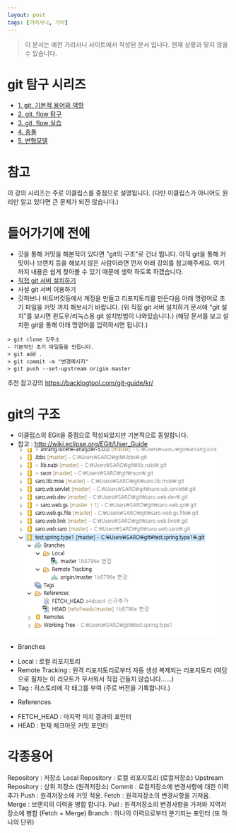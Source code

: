 ```yaml
---
layout: post
tags: [가리사니, 기타]
---
```


> 이 문서는 예전 가리사니 사이트에서 작성된 문서 입니다.
현재 상황과 맞지 않을 수 있습니다.


# git 탐구 시리즈
- [1. git, 기본적 용어와 역할](/lab?topicId=329)
- [2. git, flow 탐구](/lab?topicId=330)
- [3. git, flow 실습](/lab?topicId=331)
- [4. 충돌](/lab?topicId=337)
- [5. 변형모델](/lab?topicId=338)

# 참고
이 강의 시리즈는 주로 이클립스를 중점으로 설명됩니다.
(다만 이클립스가 아니어도 원리만 알고 있다면 큰 문제가 되진 않습니다.)


# 들어가기에 전에
- 깃을 통해 커밋을 해본적이 있다면 "git의 구조"로 건너 뜁니다.
아직 git을 통해 커밋이나 브랜치 등을 해보지 않은 사람이라면 먼저 아래 강의를 참고해주세요.
여기까지 내용은 쉽게 찾아볼 수 있기 때문에 생략 하도록 하겠습니다.
- [직접 git 서버 설치하기](/lab?topicId=233)
- 사설 git 서버 이용하기
- 깃허브나 비트버킷등에서 계정을 만들고 리포지토리를 만든다음 아래 명령어로 초기 파일을 커밋 까지 해보시기 바랍니다.
(위 직접 git 서버 설치하기 문서에 "git 설치"를 보시면 윈도우/리눅스용 git 설치방법이 나와있습니다.)
(해당 문서를 보고 설치한 git을 통해 아래 명령어를 입력하시면 됩니다.)
```
> git clone 깃주소
- 기본적인 초기 파일들을 만듭니다.
> git add .
> git commit -m "변경메시지"
> git push --set-upstream origin master
```
추천 참고강의
https://backlogtool.com/git-guide/kr/


# git의 구조
- 이클립스의 EGit을 중점으로 작성되었지만 기본적으로 동일합니다.
- 참고 : http://wiki.eclipse.org/EGit/User_Guide
![](/file/old/173.png)
+ Branches
- Local : 로컬 리포지토리
- Remote Tracking : 원격 리포지토리로부터 자동 생성 복제되는 리포지토리 (여담으로 필자는 이 리모트가 무서워서 직접 건들지 않습니다......)
- Tag : 히스토리에 각 태그를 부여 (주로 버전을 기록합니다.)
+ References
- FETCH_HEAD : 마지막 피치 결과의 포인터
- HEAD : 현재 체크아웃 커밋 포인터


# 각종용어
Repository : 저장소
Local Repository : 로컬 리포지토리 (로컬저장소)
Upstream Repository : 상위 저장소 (원격저장소)
Commit : 로컬저장소에 변경사항에 대한 이력 추가
Push : 원격저장소에 커밋 적용.
Fetch : 원격저장소의 변경사항을 가져옴.
Merge : 브랜치의 이력을 병합 합니다.
Pull : 원격저장소의 변경사항을 가져와 지역저장소에 병합 (Fetch  + Merge)
Branch : 하나의 이력으로부터 분기되는 포인터 (또 하나의 단위)
